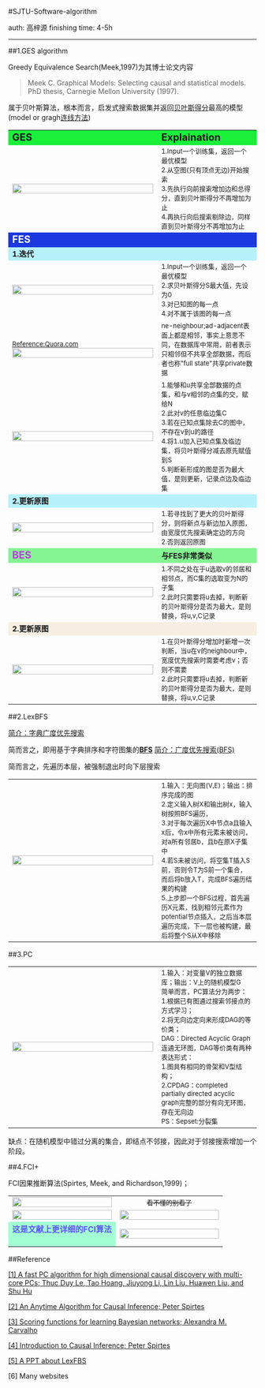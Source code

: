 #SJTU-Software-algorithm

auth: 高梓源 finishing time: 4-5h

***

##1.GES algorithm

Greedy Equivalence Search(Meek,1997)为其博士论文内容

>Meek C. Graphical Models: Selecting causal and statistical models. PhD thesis, Carnegie Mellon University (1997).

属于贝叶斯算法，根本而言，启发式搜索数据集并返回[贝叶斯得分](https://www.coursera.org/lecture/probabilistic-graphical-models-3-learning/bayesian-scores-oLjrV)最高的模型(model or gragh<u>连线方法</u>)

<table border="0" style="width:100%;">
 <tr style="background-color:#1aef3a">
    <td><b style="font-size:20px">GES</b></td>
    <td><b style="font-size:20px">Explaination</b></td>
 </tr>
 <tr>
    <td style="width:300px;" ><img style="width:100%;" 
    src="GES.png"></td>
    <td>
    <font style="font-size:13px">1.Input一个训练集，返回一个最优模型</font><br>
    <font style="font-size:13px">2.从空图(只有顶点无边)开始搜索</font><br>
    <font style="font-size:13px">3.先执行向前搜索增加边和总得分，直到贝叶斯得分不再增加为止</font><br>
    <font style="font-size:13px">4.再执行向后搜索剔除边，同样直到贝叶斯得分不再增加为止</font>
    </td>
 </tr>
 <tr style="background-color:#1b38de">
    <td><b style="font-size:20px;color:white">FES</b></td>
    <td><b style="font-size:20px"></b></td>
 </tr>
 <tr style="background-color:#b6f1fc">
    <td><b style="font-size:15px">1.迭代</b></td>
    <td><b style="font-size:20px"></b></td>
 </tr>
 <tr>
    <td style="width:60%;" ><img style="width:100%;" 
    src="FES.png"></td>
    <td>
    <font style="font-size:13px">1.Input一个训练集，返回一个最优模型</font><br>
    <font style="font-size:13px">2.求贝叶斯得分S最大值，先设为0</font><br>
    <font style="font-size:13px">3.对已知图的每一点</font><br>
    <font style="font-size:13px">4.对不属于该图的每一点</font><br>
    </td>
 </tr>
 <tr>
    <td style="width:60%;" ><a href="https://www.quora.com/What-is-the-difference-between-neighbor-and-adjacency-in-OSPF">
    <font style="font-size:13px">Reference:Quora.com</font><br>
    <img style="width:100%;" src="neVSad.jpg"></a>
    </td>
    <td>
    <font style="font-size:13px">ne-neighbour;ad-adjacent表面上都是相邻，事实上意思不同，在数据库中常用，前者表示只相邻但不共享全部数据，而后者也称"full state"共享private数据</font><br>
    </td>
 </tr>
 <tr>
    <td style="width:60%;" >
    <img style="width:100%;" src="FES.png">
    </td>
    <td>
    <font style="font-size:13px">1.能够和u共享全部数据的点集，和与v相邻的点集的交，赋给N</font><br>
    <font style="font-size:13px">2.此对v的任意临边集C</font><br>
    <font style="font-size:13px">3.若在已知点集除去C的图中，不存在v到u的路径</font><br>
    <font style="font-size:13px">4.将1.u加入已知点集及临边集，将贝叶斯得分减去原先赋值到S</font><br>
    <font style="font-size:13px">5.判断新形成的图是否为最大值，是则更新，记录点边及临边集</font><br>
    </td>
 </tr>
 <tr style="background-color:#b6f1fc">
    <td><b style="font-size:15px">2.更新原图</b></td>
    <td><b style="font-size:20px"></b></td>
 </tr>
 <tr>
    <td style="width:60%;" >
    <img style="width:100%;" src="FES.png">
    </td>
    <td>
    <font style="font-size:13px">1.若寻找到了更大的贝叶斯得分，则将新点与新边加入原图，由宽度优先搜索确定边的方向</font><br>
    <font style="font-size:13px">2.否则返回原图</font><br>
    </td>
 </tr>
 <tr style="background-color:#85f493">
    <td><b style="font-size:20px;color:#c635ed;">BES</b></td>
    <td><b style="font-size:15px">与FES非常类似</b></td>
 </tr>
 <tr>
    <td style="width:60%" >
    <img style="width:100%;" src="BES.png">
    </td>
    <td>
    <font style="font-size:13px">1.不同之处在于u选取v的邻居和相邻点，而C集的选取变为N的子集</font><br>
    <font style="font-size:13px">2.此时只需要将u去掉，判断新的贝叶斯得分是否为最大，是则替换，将u,v,C记录</font><br>
    </td>
 </tr>
 <tr style="background-color:#f8efe2">
    <td><b style="font-size:15px">2.更新原图</b></td>
    <td><b style="font-size:20px"></b></td>
 </tr>
 <tr>
    <td style="width:60%" >
    <img style="width:100%;" src="BES.png">
    </td>
    <td>
    <font style="font-size:13px">1.在贝叶斯得分增加时新增一次判断，当u在v的neighbour中，宽度优先搜索时需要考虑v；否则不需要</font><br>
    <font style="font-size:13px">2.此时只需要将u去掉，判断新的贝叶斯得分是否为最大，是则替换，将u,v,C记录</font><br>
    </td>
 </tr>
</table>

##2.LexBFS

[简介：字典广度优先搜索](https://en.wikipedia.org/wiki/Lexicographic_breadth-first_search)

简而言之，即用基于字典排序和字符图集的<u>**BFS**</u>
[简介：广度优先搜索(BFS)](https://en.wikipedia.org/wiki/Breadth-first_search)

简而言之，先遍历本层，被强制退出时向下层搜索

<table>
   <tr>
      <td style="width:60%">
      <img style="width:100%;" src="LexBFS.png">
      </td>
      <td>
      <font style="font-size:13px">1.输入：无向图(V,E)；输出：排序完成的图</font><br>
      <font style="font-size:13px">2.定义输入树X和输出树x，输入树按照BFS遍历，</font><br>
      <font style="font-size:13px">3.对于每次遍历X中节点a且输入x后，令x中所有元素未被访问，对a所有邻居b，且b在原X子集中</font><br>
      <font style="font-size:13px">4.若S未被访问，将空集T插入S前，否则令T为S前一个集合，而后将b放入T，完成BFS遍历结果的构建</font><br>
      <font style="font-size:13px">5.上步即一个BFS过程，首先遍历X元素，找到相邻元素作为potential节点插入，之后当本层遍历完成，下一层也被构建，最后将整个S从X中移除</font><br>
      </td>
   </tr>
</table>

##3.PC

<table>
   <tr>
      <td style="width:60%">
      <img style="width:100%;" src="PC.png">
      </td>
      <td>
      <font style="font-size:13px">1.输入：对变量V的独立数据库；输出：V上的随机模型G</font><br>
      <font style="font-size:13px">简单而言，PC算法分为两步：<br>
      1.根据已有图通过搜索邻接点的方式学习；<br>
      2.将无向边定向来形成DAG的等价类；</font><br>
      <font style="font-size:13px">DAG：Directed Acyclic Graph连通无环图，DAG等价类有两种表达形式：<br>
      1.图具有相同的骨架和V型结构；<br>
      2.CPDAG：completed partially directed acyclic graph完整的部分有向无环图，存在无向边</font><br>
      <font style="font-size:13px">PS：Sepset:分裂集</font><br>
      </td>
   </tr>
</table>
缺点：在随机模型中错过分离的集合，即结点不邻接，因此对于邻接搜索增加一个阶段。

##4.FCI+

FCI因果推断算法(Spirtes, Meek, and Richardson,1999)；

<table>
   <tr>
      <td style="width:50%">
      <img style="width:100%" src="FCIplus.png">
      </td>
      <td>
      <center><font style="font-size:13px;text-decoration:line-through;">看不懂的别看了</center></font>
      </td>
   </tr>
   <tr>
      <td style="width:50%">
      <img style="width:100%" src="FCI1.png">
      </td>
      <td>
      <img style="width:100%" src="FCI2.png">
      </td>
   </tr>
   <tr>
      <td style="width:50%;background-color:#a3ffd3">
      <center><font style="font-size:16px;color:#5a57ff"><b>这是文献上更详细的FCI算法</b></center></font><br>
      </td>
      <td>
      <img style="width:100%" src="FCI3.png">
      </td>
   </tr>
</table>

##Reference

[[1] A fast PC algorithm for high dimensional causal discovery with multi-core PCs; Thuc Duy Le, Tao Hoang, Jiuyong Li, Lin Liu, Huawen Liu, and Shu Hu](http://whatcanyousee.gearhostpreview.com/iGEM-software/PC.pdf)

[[2] An Anytime Algorithm for Causal Inference; Peter Spirtes](http://whatcanyousee.gearhostpreview.com/iGEM-software/FCI.pdf)

[[3] Scoring functions for learning Bayesian networks; Alexandra M. Carvalho](http://whatcanyousee.gearhostpreview.com/iGEM-software/贝叶斯.pdf)

[[4] Introduction to Causal Inference; Peter Spirtes](http://whatcanyousee.gearhostpreview.com/iGEM-software/spirtes10a.pdf)

[[5] A PPT about LexFBS](http://whatcanyousee.gearhostpreview.com/iGEM-software/LexFBS-ppt.pdf)

[6] Many websites